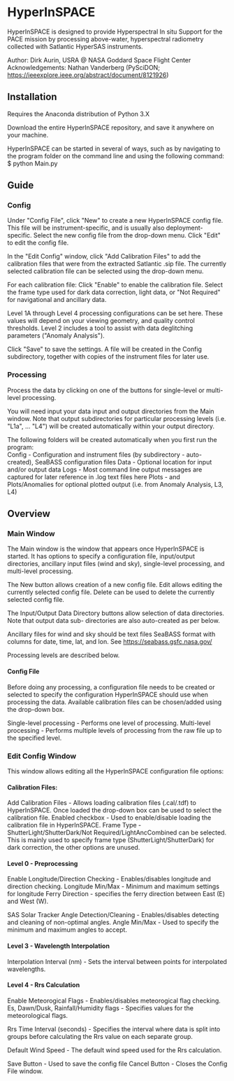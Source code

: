 # HyperInSPACE 

HyperInSPACE is designed to provide Hyperspectral In situ Support for the PACE mission by processing
above-water, hyperspectral radiometry collected with Satlantic HyperSAS instruments.

Author: Dirk Aurin, USRA @ NASA Goddard Space Flight Center
Acknowledgements: Nathan Vanderberg (PySciDON; https://ieeexplore.ieee.org/abstract/document/8121926)

## Installation

Requires the Anaconda distribution of Python 3.X

Download the entire HyperInSPACE repository, and save it anywhere on your machine.

HyperInSPACE can be started in several of ways, such as by navigating to the program folder on the command line 
and using the following command:
$ python Main.py


## Guide

### Config

Under "Config File", click "New" to create a new HyperInSPACE config file. This file will be instrument-specific, 
and is usually also deployment-specific. Select the new config file from the drop-down menu. Click "Edit" to edit 
the config file.

In the "Edit Config" window, click "Add Calibration Files" to add the calibration files that were from the extracted 
Satlantic .sip file. The currently selected calibration file can be selected using the drop-down menu.

For each calibration file:
Click "Enable" to enable the calibration file.
Select the frame type used for dark data correction, light data, or "Not Required" for navigational and ancillary 
data.

Level 1A through Level 4 processing configurations can be set here. These values will depend on your viewing 
geometry, and quality control thresholds. Level 2 includes a tool to assist with data deglitching parameters ("Anomaly 
Analysis").

Click "Save" to save the settings. A file will be created in the Config subdirectory, together with copies of the 
instrument files for later use.

### Processing

Process the data by clicking on one of the buttons for single-level or multi-level processing.

You will need input your data input and output directories from the Main window. Note that output subdirectories 
for particular processing levels (i.e. "L1a", ... "L4") will be created automatically within your output directory.

The following folders will be created automatically when you first run the program:    
    Config - Configuration and instrument files (by subdirectory - auto-created), SeaBASS configuration files
    Data - Optional location for input and/or output data
    Logs - Most command line output messages are captured for later reference in .log text files here
    Plots - and Plots/Anomalies for optional plotted output (i.e. from Anomaly Analysis, L3, L4)


## Overview

### Main Window

The Main window is the window that appears once HyperInSPACE is started.
It has options to specify a configuration file, input/output directories, ancillary input files (wind and sky), 
single-level processing, and multi-level processing.

The New button allows creation of a new config file.
Edit allows editing the currently selected config file.
Delete can be used to delete the currently selected config file.

The Input/Output Data Directory buttons allow selection of data directories. Note that output data sub-
directories are also auto-created as per below.

Ancillary files for wind and sky should be text files SeaBASS format with columns for date, time, lat, and lon.
See https://seabass.gsfc.nasa.gov/

Processing levels are described below.

#### Config File

Before doing any processing, a configuration file needs to be created or selected to specify the configuration
HyperInSPACE should use when processing the data.
Available calibration files can be chosen/added using the drop-down box.


Single-level processing - Performs one level of processing.
Multi-level processing - Performs multiple levels of processing from the raw file up to the specified level.

### Edit Config Window

This window allows editing all the HyperInSPACE configuration file options:

#### Calibration Files:

Add Calibration Files - Allows loading calibration files (.cal/.tdf) to HyperInSPACE.
Once loaded the drop-down box can be used to select the calibration file.
Enabled checkbox - Used to enable/disable loading the calibration file in HyperInSPACE.
Frame Type - ShutterLight/ShutterDark/Not Required/LightAncCombined can be selected.
This is mainly used to specify frame type (ShutterLight/ShutterDark) for dark correction, the other options are unused.

#### Level 0 - Preprocessing

Enable Longitude/Direction Checking - Enables/disables longitude and direction checking.
Longitude Min/Max - Minimum and maximum settings for longitude
Ferry Direction - specifies the ferry direction between East (E) and West (W).

SAS Solar Tracker Angle Detection/Cleaning - Enables/disables detecting and cleaning of non-optimal angles.
Angle Min/Max - Used to specify the minimum and maximum angles to accept.

#### Level 3 - Wavelength Interpolation

Interpolation Interval (nm) - Sets the interval between points for interpolated wavelengths.

#### Level 4 - Rrs Calculation

Enable Meteorogical Flags - Enables/disables meteorogical flag checking.
Es, Dawn/Dusk, Rainfall/Humidity flags - Specifies values for the meteorological flags.

Rrs Time Interval (seconds) - Specifies the interval where data is split into groups before 
calculating the Rrs value on each separate group.

Default Wind Speed - The default wind speed used for the Rrs calculation.

Save Button - Used to save the config file
Cancel Button - Closes the Config File window.

